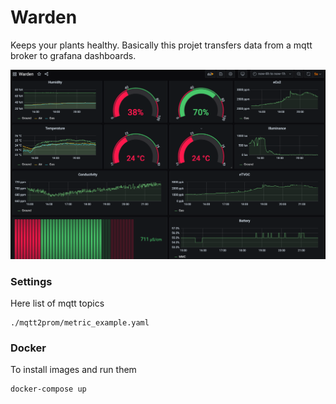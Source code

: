 # Warden

Keeps your plants healthy. Basically this projet transfers data from a mqtt broker to grafana dashboards.

![](https://github.com/limitium/warden/blob/master/dashboard.png?raw=true "Dasboard view")

### Settings

Here list of mqtt topics
```
./mqtt2prom/metric_example.yaml
```
### Docker

To install images and run them

```sh
docker-compose up
```
